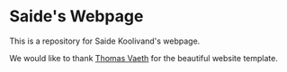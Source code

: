 # Saide's Webpage
This is a repository for Saide Koolivand's webpage.

We would like to thank 
[Thomas Vaeth](https://github.com/thomasvaeth/thomasvaeth.github.io)
for the beautiful website template.
